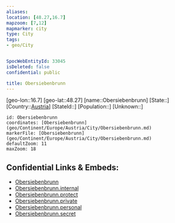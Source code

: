 ```yaml
---
aliases: 
location: [48.27,16.7]
mapzoom: [7,12] 
mapmarker: city 
type: City
tags:
- geo/City


SpocWebEntityId: 33045
isDeleted: false
confidential: public

title: Obersiebenbrunn
---
```

[geo-lon::16.7]
[geo-lat::48.27]
[name::Obersiebenbrunn]
[State::]
[Country::[Austria](geo/Continent/Europe/Austria.md)]
[StateId::]
[Population::]
[Unknown::]


```leaflet
id: Obersiebenbrunn
coordinates: [Obersiebenbrunn](geo/Continent/Europe/Austria/City/Obersiebenbrunn.md)
markerFile: [Obersiebenbrunn](geo/Continent/Europe/Austria/City/Obersiebenbrunn.md)
defaultZoom: 11 
maxZoom: 18
```


## Confidential Links & Embeds: 
- [Obersiebenbrunn](../../../../../../_public/geo/Continent/Europe/Austria/City/Obersiebenbrunn.md) 
- [Obersiebenbrunn.internal](../../../../../../_internal/geo/Continent/Europe/Austria/City/Obersiebenbrunn.internal.md) 
- [Obersiebenbrunn.protect](../../../../../../_protect/geo/Continent/Europe/Austria/City/Obersiebenbrunn.protect.md) 
- [Obersiebenbrunn.private](../../../../../../_private/geo/Continent/Europe/Austria/City/Obersiebenbrunn.private.md) 
- [Obersiebenbrunn.personal](../../../../../../_personal/geo/Continent/Europe/Austria/City/Obersiebenbrunn.personal.md) 
- [Obersiebenbrunn.secret](../../../../../../_secret/geo/Continent/Europe/Austria/City/Obersiebenbrunn.secret.md) 
